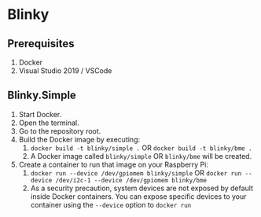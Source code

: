 # Blinky

## Prerequisites

1. Docker
1. Visual Studio 2019 / VSCode

## Blinky.Simple

1. Start Docker.
2. Open the terminal.
3. Go to the repository root.
4. Build the Docker image by executing:
   1. `docker build -t blinky/simple .` OR `docker build -t blinky/bme .`
   2. A Docker image called `blinky/simple` OR `blinky/bme` will be created.
5. Create a container to run that image on your Raspberry Pi:
   1. `docker run --device /dev/gpiomem blinky/simple` OR `docker run --device /dev/i2c-1 --device /dev/gpiomem blinky/bme`
   2. As a security precaution, system devices are not exposed by default inside Docker containers. You can expose specific devices to your container using the `--device` option to `docker run`

